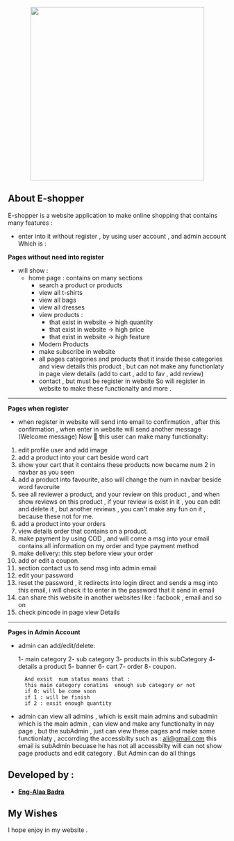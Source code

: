 
<p align="center"><img src="public\logo pink.svg" width="400"></p>


## About E-shopper

E-shopper is a website  application  to make online shopping that contains many features :
* enter into it without register , by using user account , and admin account 
Which is : 


**Pages without need into register**
- will show : 
  * home page : 
   contains on many sections 
    - search a product or products
    - view all t-shirts 
    - view all bags
    - view all dresses
    - view products : 
       * that exist in website -> high quantity 
       * that exist in website -> high price
       * that exist in website -> high feature 
    - Modern Products  
    - make subscribe in website
    - all pages categories and products that it  inside these categories and view details this product , 
       but can not make any functionlaty in page view details (add to cart , add to fav , add review)
    - contact , but  must be register in website
So will register in website to make these functionalty and more .
----------------------------------------------------------------

**Pages when register**
 - when register in website will send into email to confirmation , after this confirmation , when enter in website will send another message (Welcome message)
Now 💯 
this user can make many functionalty:
1. edit profile user and add image
2.  add a product into your cart  beside word cart
3.  show your cart that it contains these products
now became num 2 in navbar as you seen 
4. add a product into favourite, also will change the num in navbar beside word favoruite
5. see all reviewer a product, and your review on this product , and  when show reviews on this product , if your review is exist in it , you  can edit and delete it , but another reviews  , you can't make any fun on it , because these not for me.
5. add a product into your orders
6.  view details order that contains on a product.
7. make payment by using COD , and will come  a msg into your email contains all information on my order and type payment method
8. make delivery:  this step before view your order 
9. add or edit a coupon.
10.  section contact us to send msg into admin email 
11. edit your password
12. reset the password ,  it redirects into login direct and sends a msg into this email, i will check it to enter in the password that it send in email
13. can share this website in another websites like : facbook , email and so on
14.  check pincode in page view Details
----------------------------------------------------------------

**Pages in Admin Account**

* admin can add/edit/delete:

    1- main category 
    2- sub category 
    3- products in this subCategory 
    4- details a product 
    5- banner
    6- cart 
    7- order 
    8- coupon.

        And exsit  num status means that : 
        this main category conatins  enough sub category or not 
        if 0: will be come soon 
        if 1 : will be finish
        if 2 : exsit enough quantity 

* admin can view all admins , which is  exsit main admins and subadmin 
which is the main admin , can view and make any functionalty in nay page , but the subAdmin , just can view these pages and make some functionlaty , accorrding the accessbilty
such as : 
	ali@gmail.com this email is subAdmin becuase he has not all accessbilty 
    will can not show page products and edit category . 
    But  Admin  can do all things 


## Developed by :
- **[Eng-Alaa Badra](https://www.linkedin.com/in/eng-alaa-badra/)**

## My Wishes

I hope enjoy in my website .

